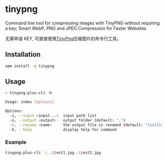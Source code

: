 # tinypng

Command line tool for compressing images with TinyPNG without requiring a key; Smart WebP, PNG and JPEG Compression for Faster Websites

无需申请 KEY, 可直接使用[TinyPng](https://tinypng.com/)压缩图片的命令行工具。

## Installation

```bash
npm install -g tinypng
```

## Usage

```bash
> tinypng-plus-cli -h

Usage: index [options]

Options:
  -i, --input <input...>  input path list
  -o, --output <output>   output folder (default: ".")
  -r, --rename <name>     the output file is renamed (default: "tinified")
  -h, --help              display help for command
```

### Example

```bash
tinypng-plus-cli -i .\test1.jpg .\test2.jpg
```
